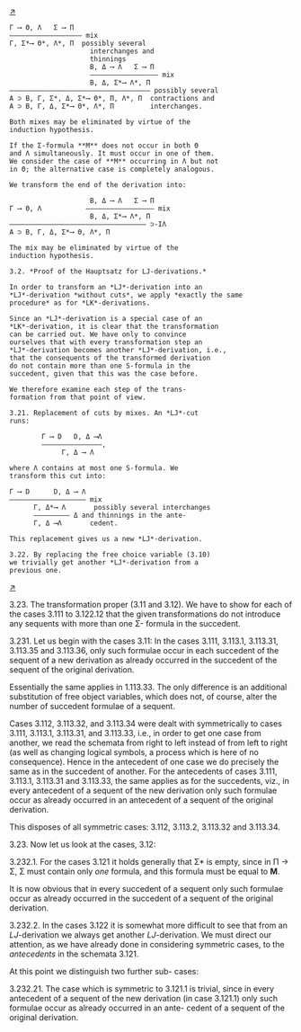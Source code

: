 <!--  <./segments/305-left.md> -->
[↗](../images/segments/305-left.png)


```
Γ ⟶ Θ, Λ   Σ ⟶ Π
―――――――――――――――――― mix
Γ, Σ*⟶ Θ*, Λ*, Π  possibly several
                    interchanges and
                    thinnings
                    B, Δ ⟶ Λ   Σ ⟶ Π
                    ――――――――――――――――― mix
                    B, Δ, Σ*⟶ Λ*, Π
――――――――――――――――――――――――――――――――――― possibly several
A ⊃ B, Γ, Σ*, Δ, Σ*⟶ Θ*, Π, Λ*, Π  contractions and
A ⊃ B, Γ, Δ, Σ*⟶ Θ*, Λ*, Π         interchanges.

Both mixes may be eliminated by virtue of the
induction hypothesis.

If the Σ-formula **M** does not occur in both Θ
and Λ simultaneously. It must occur in one of them.
We consider the case of **M** occurring in Λ but not
in Θ; the alternative case is completely analogous.

We transform the end of the derivation into:

                    B, Δ ⟶ Λ   Σ ⟶ Π
Γ ⟶ Θ, Λ           ――――――――――――――――― mix
                    B, Δ, Σ*⟶ Λ*, Π
―――――――――――――――――――――――――――――――――― ⊃-IΛ
A ⊃ B, Γ, Δ, Σ*⟶ Θ, Λ*, Π

The mix may be eliminated by virtue of the
induction hypothesis.

3.2. *Proof of the Hauptsatz for LJ-derivations.*

In order to transform an *LJ*-derivation into an
*LJ*-derivation *without cuts*, we apply *exactly the same
procedure* as for *LK*-derivations.

Since an *LJ*-derivation is a special case of an
*LK*-derivation, it is clear that the transformation
can be carried out. We have only to convince
ourselves that with every transformation step an
*LJ*-derivation becomes another *LJ*-derivation, i.e.,
that the consequents of the transformed derivation
do not contain more than one S-formula in the
succedent, given that this was the case before.

We therefore examine each step of the trans-
formation from that point of view.

3.21. Replacement of cuts by mixes. An *LJ*-cut
runs:

        Γ ⟶ D   D, Δ ⟶Λ
        ―――――――――――――――,
             Γ, Δ ⟶ Λ

where Λ contains at most one S-formula. We
transform this cut into:

Γ ⟶ D      D, Δ ⟶ Λ
――――――――――――――――――― mix
      Γ, Δ*⟶ Λ       possibly several interchanges
      ――――――――― Δ and thinnings in the ante-
      Γ, Δ ⟶Λ       cedent.

This replacement gives us a new *LJ*-derivation.

3.22. By replacing the free choice variable (3.10)
we trivially get another *LJ*-derivation from a
previous one.
```

<!--  <./segments/305-right.md> -->
[↗](../images/segments/305-right.png)


3.23. The transformation proper (3.11 and 3.12).
We have to show for each of the cases 3.111 to
3.122.12 that the given transformations do not
introduce any sequents with more than one Σ-
formula in the succedent.

3.231. Let us begin with the cases 3.11:
In the cases 3.111, 3.113.1, 3.113.31, 3.113.35
and 3.113.36, only such formulae occur in each
succedent of the sequent of a new derivation as
already occurred in the succedent of the sequent of
the original derivation.

Essentially the same applies in 1.113.33. The
only difference is an additional substitution of free
object variables, which does not, of course, alter
the number of succedent formulae of a sequent.

Cases 3.112, 3.113.32, and 3.113.34 were dealt
with symmetrically to cases 3.111, 3.113.1,
3.113.31, and 3.113.33, i.e., in order to get one case
from another, we read the schemata from right to
left instead of from left to right (as well as changing
logical symbols, a process which is here of no
consequence). Hence in the antecedent of one case
we do precisely the same as in the succedent of
another. For the antecedents of cases 3.111, 3.113.1,
3.113.31 and 3.113.33, the same applies as for the
succedents, viz., in every antecedent of a sequent of
the new derivation only such formulae occur as
already occurred in an antecedent of a sequent of
the original derivation.

This disposes of all symmetric cases: 3.112,
3.113.2, 3.113.32 and 3.113.34.

3.23. Now let us look at the cases, 3.12:

3.232.1. For the cases 3.121 it holds generally
that Σ* is empty, since in Π → Σ, Σ must contain
only *one* formula, and this formula must be equal
to **M**.

It is now obvious that in every succedent of a
sequent only such formulae occur as already
occurred in the succedent of a sequent of the
original derivation.

3.232.2. In the cases 3.122 it is somewhat more
difficult to see that from an *LJ*-derivation we
always get another *LJ*-derivation. We must
direct our attention, as we have already done in
considering symmetric cases, to the *antecedents* in
the schemata 3.121.

At this point we distinguish two further sub-
cases:

3.232.21. The case which is symmetric to 3.121.1
is trivial, since in every antecedent of a sequent of
the new derivation (in case 3.121.1) only such
formulae occur as already occurred in an ante-
cedent of a sequent of the original derivation.

